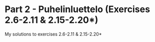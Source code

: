 # Part 2 - Puhelinluettelo (Exercises 2.6-2.11 & 2.15-2.20\*)
My solutions to exercises 2.6-2.11 & 2.15-2.20\*